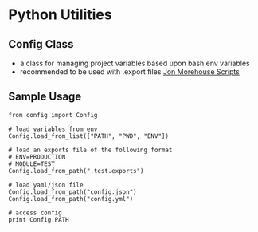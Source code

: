 Python Utilities
================


Config Class
-----------

* a class for managing project variables based upon bash env variables
* recommended to be used with .export files [Jon Morehouse Scripts](https://github.com/jonmorehouse/scripts)



Sample Usage
------------

```
from config import Config

# load variables from env
Config.load_from_list(["PATH", "PWD", "ENV"])

# load an exports file of the following format
# ENV=PRODUCTION
# MODULE=TEST
Config.load_from_path(".test.exports")

# load yaml/json file
Config.load_from_path("config.json")
Config.load_from_path("config.yml")

# access config
print Config.PATH 


```

